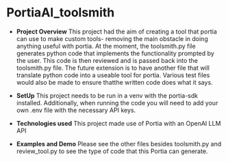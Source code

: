 # PortiaAI_toolsmith
- **Project Overview**
This project had the aim of creating a tool that portia can use to make custom tools- removing the main obstacle in doing anything useful with portia. At the moment, the toolsmith.py file generates python code that implements the functionality prompted by the user. This code is then reviewed and is passed back into the toolsmith.py file. The future extension is to have another file that will translate python code into a useable tool for portia. Various test files would also be made to ensure thatthe written code does what it says.

- **SetUp**
This project needs to be run in a venv with the portia-sdk installed. Additionally, when running the code you will need to add your own .env file with the necessary API keys.

- **Technologies used**
This project made use of Portia with an OpenAI LLM API

- **Examples and Demo**
Please see the other files besides toolsmith.py and review_tool.py to see the type of code that this Portia can generate. 
